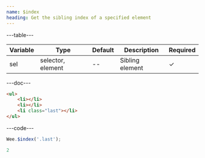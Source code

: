 ```yaml
---
name: $index
heading: Get the sibling index of a specified element
---
```


---table---

| Variable | Type              | Default | Description     | Required |
| -------- | ----------------- | ------- | --------------- | -------- |
| sel      | selector, element | --      | Sibling element | &#10003; |

---doc---

```html
<ul>
    <li></li>
    <li></li>
    <li class="last"></li>
</ul>
```

---code---

```javascript
Wee.$index('.last');
```

```javascript
2
```